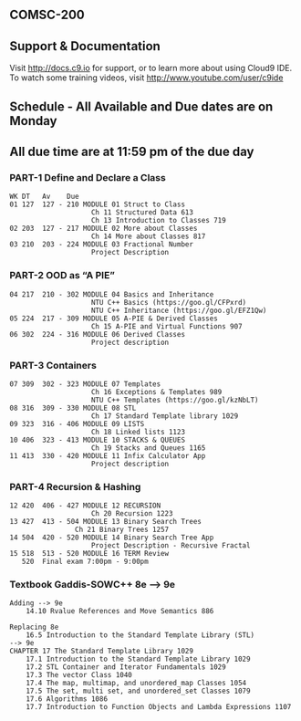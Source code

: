 ## COMSC-200  
	 
## Support & Documentation  
	 
Visit http://docs.c9.io for support, or to learn more about using Cloud9 IDE.   
To watch some training videos, visit http://www.youtube.com/user/c9ide  
	 
## Schedule -  All Available and Due dates are on Monday
## All due time are at 11:59 pm of the due day
### PART-1 Define and Declare a Class  
	WK DT	Av    Due  
	01 127	127 - 210 MODULE 01 Struct to Class  
	    			    Ch 11 Structured Data 613    
	    			    Ch 13 Introduction to Classes 719   
	02 203	127 - 217 MODULE 02 More about Classes  
	    			    Ch 14 More about Classes 817  
	03 210	203 - 224 MODULE 03 Fractional Number   
	    			    Project Description
	 
### PART-2 OOD as “A PIE”   
	04 217	210 - 302 MODULE 04 Basics and Inheritance  
	    			    NTU C++ Basics (https://goo.gl/CFPxrd)   
	    			    NTU C++ Inheritance (https://goo.gl/EFZ1Qw)  
	05 224	217 - 309 MODULE 05 A-PIE & Derived Classes  
	    			    Ch 15 A-PIE and Virtual Functions 907  
	06 302	224 - 316 MODULE 06 Derived Classes   
	    			    Project description
	 
### PART-3 Containers  
	07 309	302 - 323 MODULE 07 Templates    
	    			    Ch 16 Exceptions & Templates 989   
	    			    NTU C++ Templates (https://goo.gl/kzNbLT)  
	08 316	309 - 330 MODULE 08 STL  
	    			    Ch 17 Standard Template library 1029   
	09 323	316 - 406 MODULE 09 LISTS  
	    			    Ch 18 Linked lists 1123   
	10 406	323 - 413 MODULE 10 STACKS & QUEUES  
	    			    Ch 19 Stacks and Queues 1165  
	11 413	330 - 420 MODULE 11 Infix Calculator App   
	    		    	Project description
	
### PART-4 Recursion & Hashing  
	12 420	406 - 427 MODULE 12 RECURSION  
	    			    Ch 20 Recursion 1223   
	13 427	413 - 504 MODULE 13 Binary Search Trees  
	    			Ch 21 Binary Trees 1257   
	14 504	420 - 520 MODULE 14 Binary Search Tree App   
	    			    Project Description - Recursive Fractal
	15 518	513 - 520 MODULE 16 TERM Review  
	   520	Final exam 7:00pm - 9:00pm


### Textbook Gaddis-SOWC++ 8e --> 9e
	Adding --> 9e
		14.10 Rvalue References and Move Semantics 886 
	
	Replacing 8e 
		16.5 Introduction to the Standard Template Library (STL)  
	--> 9e
	CHAPTER 17 The Standard Template Library 1029   
    	17.1 Introduction to the Standard Template Library 1029  
    	17.2 STL Container and Iterator Fundamentals 1029  
		17.3 The vector Class 1040  
		17.4 The map, multimap, and unordered_map Classes 1054  
		17.5 The set, multi set, and unordered_set Classes 1079  
		17.6 Algorithms 1086  
		17.7 Introduction to Function Objects and Lambda Expressions 1107  
